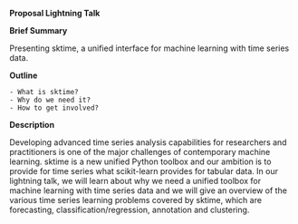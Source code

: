 **Proposal Lightning Talk**

**Brief Summary**

Presenting sktime, a unified interface for machine learning with time series data. 

**Outline**

    - What is sktime?
    - Why do we need it?
    - How to get involved?

**Description**

Developing advanced time series analysis capabilities for researchers and practitioners is one of the major challenges of contemporary machine learning. sktime is a new unified Python toolbox and our ambition is to provide for time series what scikit-learn provides for tabular data. In our lightning talk, we will learn about why we need a unified toolbox for machine learning with time series data and we will give an overview of the various time series learning problems covered by sktime, which are forecasting, classification/regression, annotation and clustering.
